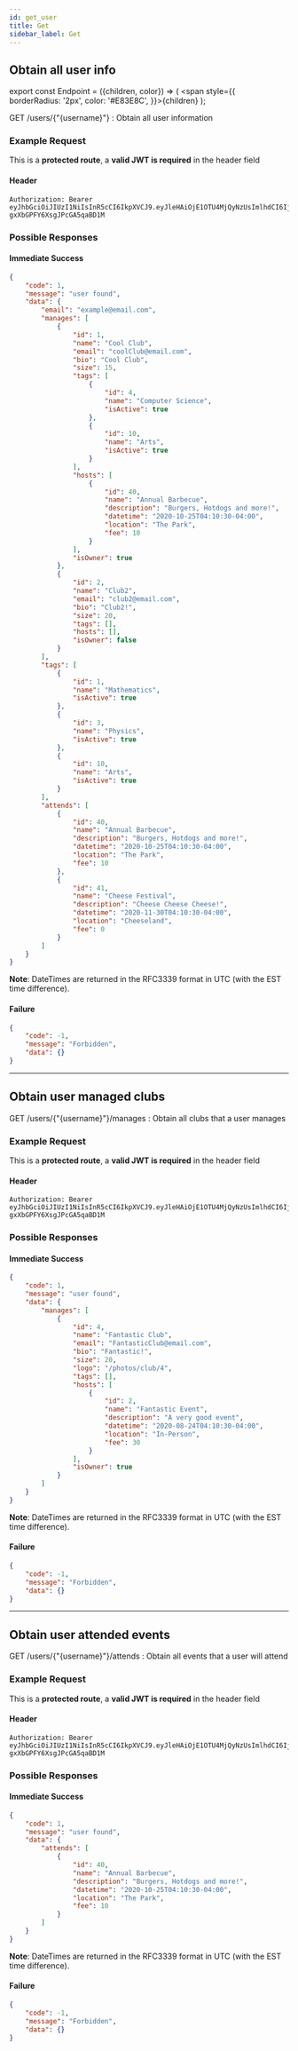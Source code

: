 ```yaml
---
id: get_user
title: Get
sidebar_label: Get
---
```

## Obtain all user info
export const Endpoint = ({children, color}) => ( <span style={{
      borderRadius: '2px',
      color: '#E83E8C',
    }}>{children}</span> );

<Endpoint>GET /users/{"{username}"} </Endpoint>: Obtain all user information

### Example Request
This is a **protected route**, a **valid JWT is required** in the header field

#### Header
```
Authorization: Bearer eyJhbGciOiJIUzI1NiIsInR5cCI6IkpXVCJ9.eyJleHAiOjE1OTU4MjQyNzUsImlhdCI6IjIwMjAtMDctMjdUMDA6MjY6MTUuNzg5NTg0Mi0wNDowMCIsInN1YiI6ImNocmlzIn0.5US2_ITKcfgkpEbfsR-gxXbGPFY6XsgJPcGA5qaBD1M
```

### Possible Responses
#### Immediate Success
```json
{
    "code": 1,
    "message": "user found",
    "data": {
        "email": "example@email.com",
        "manages": [
            {
                "id": 1,
                "name": "Cool Club",
                "email": "coolClub@email.com",
                "bio": "Cool Club",
                "size": 15,
                "tags": [
                    {
                        "id": 4,
                        "name": "Computer Science",
                        "isActive": true
                    },
                    {
                        "id": 10,
                        "name": "Arts",
                        "isActive": true
                    }
                ],
                "hosts": [
                    {
                        "id": 40,
                        "name": "Annual Barbecue",
                        "description": "Burgers, Hotdogs and more!",
                        "datetime": "2020-10-25T04:10:30-04:00",
                        "location": "The Park",
                        "fee": 10
                    }
                ],
                "isOwner": true
            },
            {
                "id": 2,
                "name": "Club2",
                "email": "club2@email.com",
                "bio": "Club2!",
                "size": 20,
                "tags": [],
                "hosts": [],
                "isOwner": false
            }
        ],
        "tags": [
            {
                "id": 1,
                "name": "Mathematics",
                "isActive": true
            },
            {
                "id": 3,
                "name": "Physics",
                "isActive": true
            },
            {
                "id": 10,
                "name": "Arts",
                "isActive": true
            }
        ],
        "attends": [
            {
                "id": 40,
                "name": "Annual Barbecue",
                "description": "Burgers, Hotdogs and more!",
                "datetime": "2020-10-25T04:10:30-04:00",
                "location": "The Park",
                "fee": 10
            },
            {
                "id": 41,
                "name": "Cheese Festival",
                "description": "Cheese Cheese Cheese!",
                "datetime": "2020-11-30T04:10:30-04:00",
                "location": "Cheeseland",
                "fee": 0
            }
        ]
    }
}
```
**Note**: DateTimes are returned in the RFC3339 format in UTC (with the EST time difference).

#### Failure
```json
{
	"code": -1,
	"message": "Forbidden",
	"data": {}
}
```
---

## Obtain user managed clubs

<Endpoint>GET /users/{"{username}"}/manages </Endpoint>: Obtain all clubs that a user manages

### Example Request
This is a **protected route**, a **valid JWT is required** in the header field

#### Header
```
Authorization: Bearer eyJhbGciOiJIUzI1NiIsInR5cCI6IkpXVCJ9.eyJleHAiOjE1OTU4MjQyNzUsImlhdCI6IjIwMjAtMDctMjdUMDA6MjY6MTUuNzg5NTg0Mi0wNDowMCIsInN1YiI6ImNocmlzIn0.5US2_ITKcfgkpEbfsR-gxXbGPFY6XsgJPcGA5qaBD1M
```

### Possible Responses
#### Immediate Success
```json
{
	"code": 1,
	"message": "user found",
	"data": {
		"manages": [
			{
				"id": 4,
				"name": "Fantastic Club",
				"email": "FantasticClub@email.com",
				"bio": "Fantastic!",
				"size": 20,
                "logo": "/photos/club/4",
				"tags": [],
				"hosts": [
					{
						"id": 2,
						"name": "Fantastic Event",
						"description": "A very good event",
                        "datetime": "2020-08-24T04:10:30-04:00",
						"location": "In-Person",
						"fee": 30
					}
				],
				"isOwner": true
			}
		]
	}
}
```
**Note**: DateTimes are returned in the RFC3339 format in UTC (with the EST time difference).

#### Failure
```json
{
	"code": -1,
	"message": "Forbidden",
	"data": {}
}
```

---
## Obtain user attended events

<Endpoint>GET /users/{"{username}"}/attends </Endpoint>: Obtain all events that a user will attend

### Example Request
This is a **protected route**, a **valid JWT is required** in the header field

#### Header
```
Authorization: Bearer eyJhbGciOiJIUzI1NiIsInR5cCI6IkpXVCJ9.eyJleHAiOjE1OTU4MjQyNzUsImlhdCI6IjIwMjAtMDctMjdUMDA6MjY6MTUuNzg5NTg0Mi0wNDowMCIsInN1YiI6ImNocmlzIn0.5US2_ITKcfgkpEbfsR-gxXbGPFY6XsgJPcGA5qaBD1M
```

### Possible Responses
#### Immediate Success
```json
{
	"code": 1,
	"message": "user found",
	"data": {
		"attends": [
            {
                "id": 40,
                "name": "Annual Barbecue",
                "description": "Burgers, Hotdogs and more!",
                "datetime": "2020-10-25T04:10:30-04:00",
                "location": "The Park",
                "fee": 10
            }	
        ]
	}
}
```
**Note**: DateTimes are returned in the RFC3339 format in UTC (with the EST time difference).

#### Failure
```json
{
	"code": -1,
	"message": "Forbidden",
	"data": {}
}
```

